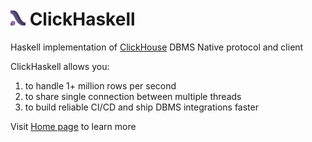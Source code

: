 # <img width="24px" height="24px" src="https://raw.githubusercontent.com/KovalevDima/ClickHaskell/master/assets/logo.svg"> ClickHaskell

Haskell implementation of [ClickHouse](https://clickhouse.com/) DBMS Native protocol and client

ClickHaskell allows you:

1. to handle 1+ million rows per second
2. to share single connection between multiple threads
3. to build reliable CI/CD and ship DBMS integrations faster

Visit [Home page](https://clickhaskell.dev/) to learn more
